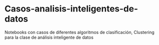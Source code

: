 # Casos-analisis-inteligentes-de-datos
Notebooks con casos de diferentes algoritmos de clasificación, Clustering para la clase de análisis inteligente de datos
